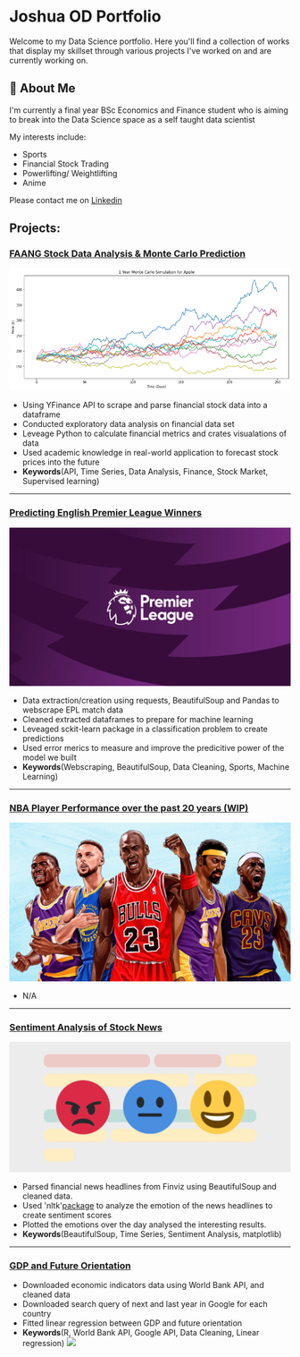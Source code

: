 # Joshua OD Portfolio

Welcome to my Data Science portfolio. Here you'll find a collection of works that display my skillset
through various projects I've worked on and are currently working on.




## 🚀 About Me
I'm currently a final year BSc Economics and Finance student who is aiming to break into the Data Science space as a self taught data scientist

My interests include:
- Sports
- Financial Stock Trading
- Powerlifting/ Weightlifting
- Anime 

Please contact me on [Linkedin](https://www.linkedin.com/in/joshua-osei/)
 
## Projects:

###  [FAANG Stock Data Analysis & Monte Carlo Prediction](https://github.com/JoshuaOD/Projects/tree/main/FAANG)
![image](https://github.com/JoshuaOD/Projects/blob/main/images/download.png)
* Using YFinance API to scrape and parse financial stock data into a dataframe 
* Conducted exploratory data analysis on financial data set
* Leveage Python to calculate financial metrics and crates visualations of data
* Used academic knowledge in real-world application to forecast stock prices into the future
* **Keywords**(API, Time Series, Data Analysis, Finance, Stock Market, Supervised learning)



---
###  [Predicting English Premier League Winners](https://github.com/JoshuaOD/Projects/tree/main/FAANG)
![image](https://github.com/JoshuaOD/Projects/blob/main/images/epl.jpg)
* Data extraction/creation using requests, BeautifulSoup and Pandas to webscrape EPL match data
* Cleaned extracted dataframes to prepare for machine learning
* Leveaged sckit-learn package in a classification problem to create predictions
* Used error merics to measure and improve the predicitive power of the model we built
* **Keywords**(Webscraping, BeautifulSoup, Data Cleaning, Sports, Machine Learning)

---
 
###  [NBA Player Performance over the past 20 years (WIP)](https://github.com/JoshuaOD/Projects/tree/main/NBA%20Projects)
![image](https://github.com/JoshuaOD/Projects/blob/main/images/nba.jpg)
* N/A
---
 
 
### [Sentiment Analysis of Stock News](https://github.com/JoshuaOD/Projects/tree/main/Sentiment%20Analysis)
![image](https://github.com/JoshuaOD/Projects/blob/main/images/sentiment.jpeg)
* Parsed financial news headlines from Finviz using BeautifulSoup and cleaned data.
* Used 'nltk'[package](https://www.nltk.org/api/nltk.sentiment.html) to analyze the emotion of the news headlines to create sentiment scores
* Plotted the emotions over the day analysed the interesting results.
* **Keywords**(BeautifulSoup, Time Series, Sentiment Analysis, matplotlib)
---
 
 
### [GDP and Future Orientation](https://github.com/alexhuang1117/Data-Science-Portfolio/blob/master/GDP%20and%20Future%20Orientation/GDP_and_Future_Orientation.md)
* Downloaded economic indicators data using World Bank API, and cleaned data
* Downloaded search query of next and last year in Google for each country
* Fitted linear regression between GDP and future orientation
* **Keywords**(R, World Bank API, Google API, Data Cleaning, Linear regression)
  <img src="GDP%20and%20Future%20Orientation/GDP_and_Future_Orientation_files/figure-markdown_github-ascii_identifiers/unnamed-chunk-8-1.png" width="500">

 
